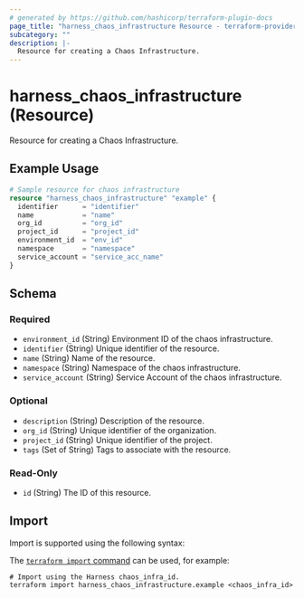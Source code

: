 ```yaml
---
# generated by https://github.com/hashicorp/terraform-plugin-docs
page_title: "harness_chaos_infrastructure Resource - terraform-provider-harness"
subcategory: ""
description: |-
  Resource for creating a Chaos Infrastructure.
---
```


# harness_chaos_infrastructure (Resource)

Resource for creating a Chaos Infrastructure.

## Example Usage

```terraform
# Sample resource for chaos infrastructure
resource "harness_chaos_infrastructure" "example" {
  identifier      = "identifier"
  name            = "name"
  org_id          = "org_id"
  project_id      = "project_id"
  environment_id  = "env_id"
  namespace       = "namespace"
  service_account = "service_acc_name"
}
```

<!-- schema generated by tfplugindocs -->
## Schema

### Required

- `environment_id` (String) Environment ID of the chaos infrastructure.
- `identifier` (String) Unique identifier of the resource.
- `name` (String) Name of the resource.
- `namespace` (String) Namespace of the chaos infrastructure.
- `service_account` (String) Service Account of the chaos infrastructure.

### Optional

- `description` (String) Description of the resource.
- `org_id` (String) Unique identifier of the organization.
- `project_id` (String) Unique identifier of the project.
- `tags` (Set of String) Tags to associate with the resource.

### Read-Only

- `id` (String) The ID of this resource.

## Import

Import is supported using the following syntax:

The [`terraform import` command](https://developer.hashicorp.com/terraform/cli/commands/import) can be used, for example:

```shell
# Import using the Harness chaos_infra_id.
terraform import harness_chaos_infrastructure.example <chaos_infra_id>
```
